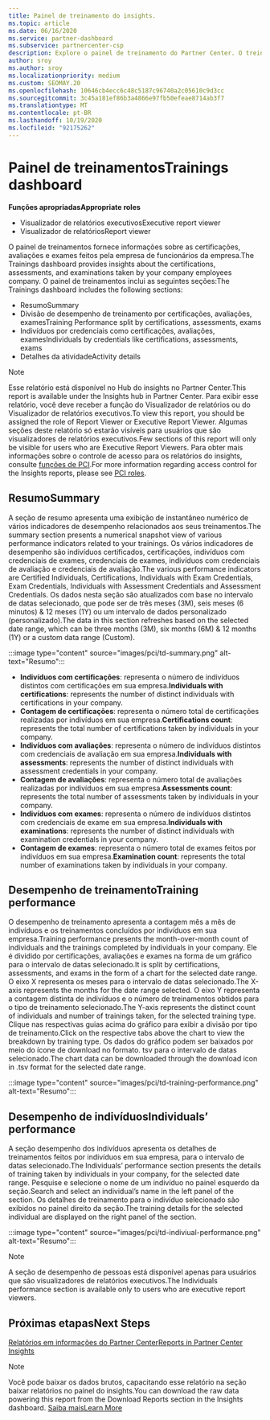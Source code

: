 ```yaml
---
title: Painel de treinamento do insights.
ms.topic: article
ms.date: 06/16/2020
ms.service: partner-dashboard
ms.subservice: partnercenter-csp
description: Explore o painel de treinamento do Partner Center. O treinamento é um dos relatórios disponíveis na área de informações de parceiros do Partner Center (PCI).
author: sroy
ms.author: sroy
ms.localizationpriority: medium
ms.custom: SEOMAY.20
ms.openlocfilehash: 10646cb4ecc6c48c5187c96740a2c05610c9d3cc
ms.sourcegitcommit: 3c45a181ef86b3a4866e97fb50efeae8714ab3f7
ms.translationtype: MT
ms.contentlocale: pt-BR
ms.lasthandoff: 10/19/2020
ms.locfileid: "92175262"
---
```

# <a name="trainings-dashboard"></a><span data-ttu-id="0cfc4-104">Painel de treinamentos</span><span class="sxs-lookup"><span data-stu-id="0cfc4-104">Trainings dashboard</span></span>

<span data-ttu-id="0cfc4-105">**Funções apropriadas**</span><span class="sxs-lookup"><span data-stu-id="0cfc4-105">**Appropriate roles**</span></span>
- <span data-ttu-id="0cfc4-106">Visualizador de relatórios executivos</span><span class="sxs-lookup"><span data-stu-id="0cfc4-106">Executive report viewer</span></span>
- <span data-ttu-id="0cfc4-107">Visualizador de relatórios</span><span class="sxs-lookup"><span data-stu-id="0cfc4-107">Report viewer</span></span>

<span data-ttu-id="0cfc4-108">O painel de treinamentos fornece informações sobre as certificações, avaliações e exames feitos pela empresa de funcionários da empresa.</span><span class="sxs-lookup"><span data-stu-id="0cfc4-108">The Trainings dashboard provides insights about the certifications, assessments, and examinations taken by your company employees company.</span></span> <span data-ttu-id="0cfc4-109">O painel de treinamentos inclui as seguintes seções:</span><span class="sxs-lookup"><span data-stu-id="0cfc4-109">The Trainings dashboard includes the following sections:</span></span>

- <span data-ttu-id="0cfc4-110">Resumo</span><span class="sxs-lookup"><span data-stu-id="0cfc4-110">Summary</span></span>
- <span data-ttu-id="0cfc4-111">Divisão de desempenho de treinamento por certificações, avaliações, exames</span><span class="sxs-lookup"><span data-stu-id="0cfc4-111">Training Performance split by certifications, assessments, exams</span></span>
- <span data-ttu-id="0cfc4-112">Indivíduos por credenciais como certificações, avaliações, exames</span><span class="sxs-lookup"><span data-stu-id="0cfc4-112">Individuals by credentials like certifications, assessments, exams</span></span>
- <span data-ttu-id="0cfc4-113">Detalhes da atividade</span><span class="sxs-lookup"><span data-stu-id="0cfc4-113">Activity details</span></span>

>[!NOTE] 
><span data-ttu-id="0cfc4-114">Esse relatório está disponível no Hub do insights no Partner Center.</span><span class="sxs-lookup"><span data-stu-id="0cfc4-114">This report is available under the Insights hub in Partner Center.</span></span> <span data-ttu-id="0cfc4-115">Para exibir esse relatório, você deve receber a função do Visualizador de relatórios ou do Visualizador de relatórios executivos.</span><span class="sxs-lookup"><span data-stu-id="0cfc4-115">To view this report, you should be assigned the role of Report Viewer or Executive Report Viewer.</span></span> <span data-ttu-id="0cfc4-116">Algumas seções deste relatório só estarão visíveis para usuários que são visualizadores de relatórios executivos.</span><span class="sxs-lookup"><span data-stu-id="0cfc4-116">Few sections of this report will only be visible for users who are Executive Report Viewers.</span></span> <span data-ttu-id="0cfc4-117">Para obter mais informações sobre o controle de acesso para os relatórios do insights, consulte [funções de PCI](pci-roles.md).</span><span class="sxs-lookup"><span data-stu-id="0cfc4-117">For more information regarding access control for the Insights reports, please see [PCI roles](pci-roles.md).</span></span>

## <a name="summary"></a><span data-ttu-id="0cfc4-118">Resumo</span><span class="sxs-lookup"><span data-stu-id="0cfc4-118">Summary</span></span>

<span data-ttu-id="0cfc4-119">A seção de resumo apresenta uma exibição de instantâneo numérico de vários indicadores de desempenho relacionados aos seus treinamentos.</span><span class="sxs-lookup"><span data-stu-id="0cfc4-119">The summary section presents a numerical snapshot view of various performance indicators related to your trainings.</span></span> <span data-ttu-id="0cfc4-120">Os vários indicadores de desempenho são indivíduos certificados, certificações, indivíduos com credenciais de exames, credenciais de exames, indivíduos com credenciais de avaliação e credenciais de avaliação.</span><span class="sxs-lookup"><span data-stu-id="0cfc4-120">The various performance indicators are Certified Individuals, Certifications, Individuals with Exam Credentials, Exam Credentials, Individuals with Assessment Credentials and Assessment Credentials.</span></span> <span data-ttu-id="0cfc4-121">Os dados nesta seção são atualizados com base no intervalo de datas selecionado, que pode ser de três meses (3M), seis meses (6 minutos) & 12 meses (1Y) ou um intervalo de dados personalizado (personalizado).</span><span class="sxs-lookup"><span data-stu-id="0cfc4-121">The data in this section refreshes based on the selected date range, which can be three months (3M), six months (6M) & 12 months (1Y) or a custom data range (Custom).</span></span> 

:::image type="content" source="images/pci/td-summary.png" alt-text="Resumo":::

- <span data-ttu-id="0cfc4-123">**Indivíduos com certificações**: representa o número de indivíduos distintos com certificações em sua empresa.</span><span class="sxs-lookup"><span data-stu-id="0cfc4-123">**Individuals with certifications**: represents the number of distinct individuals with certifications in your company.</span></span>
- <span data-ttu-id="0cfc4-124">**Contagem de certificações**: representa o número total de certificações realizadas por indivíduos em sua empresa.</span><span class="sxs-lookup"><span data-stu-id="0cfc4-124">**Certifications count**: represents the total number of certifications taken by individuals in your company.</span></span>
- <span data-ttu-id="0cfc4-125">**Indivíduos com avaliações**: representa o número de indivíduos distintos com credenciais de avaliação em sua empresa.</span><span class="sxs-lookup"><span data-stu-id="0cfc4-125">**Individuals with assessments**: represents the number of distinct individuals with assessment credentials in your company.</span></span> 
- <span data-ttu-id="0cfc4-126">**Contagem de avaliações**: representa o número total de avaliações realizadas por indivíduos em sua empresa.</span><span class="sxs-lookup"><span data-stu-id="0cfc4-126">**Assessments count**: represents the total number of assessments taken by individuals in your company.</span></span>
- <span data-ttu-id="0cfc4-127">**Indivíduos com exames**: representa o número de indivíduos distintos com credenciais de exame em sua empresa.</span><span class="sxs-lookup"><span data-stu-id="0cfc4-127">**Individuals with examinations**: represents the number of distinct individuals with examination credentials in your company.</span></span> 
- <span data-ttu-id="0cfc4-128">**Contagem de exames**: representa o número total de exames feitos por indivíduos em sua empresa.</span><span class="sxs-lookup"><span data-stu-id="0cfc4-128">**Examination count**: represents the total number of examinations taken by individuals in your company.</span></span>

## <a name="training-performance"></a><span data-ttu-id="0cfc4-129">Desempenho de treinamento</span><span class="sxs-lookup"><span data-stu-id="0cfc4-129">Training performance</span></span>

<span data-ttu-id="0cfc4-130">O desempenho de treinamento apresenta a contagem mês a mês de indivíduos e os treinamentos concluídos por indivíduos em sua empresa.</span><span class="sxs-lookup"><span data-stu-id="0cfc4-130">Training performance presents the month-over-month count of individuals and the trainings completed by individuals in your company.</span></span> <span data-ttu-id="0cfc4-131">Ele é dividido por certificações, avaliações e exames na forma de um gráfico para o intervalo de datas selecionado.</span><span class="sxs-lookup"><span data-stu-id="0cfc4-131">It is split by certifications, assessments, and exams in the form of a chart for the selected date range.</span></span> <span data-ttu-id="0cfc4-132">O eixo X representa os meses para o intervalo de datas selecionado.</span><span class="sxs-lookup"><span data-stu-id="0cfc4-132">The X-axis represents the months for the date range selected.</span></span> <span data-ttu-id="0cfc4-133">O eixo Y representa a contagem distinta de indivíduos e o número de treinamentos obtidos para o tipo de treinamento selecionado.</span><span class="sxs-lookup"><span data-stu-id="0cfc4-133">The Y-axis represents the distinct count of individuals and number of trainings taken, for the selected training type.</span></span> <span data-ttu-id="0cfc4-134">Clique nas respectivas guias acima do gráfico para exibir a divisão por tipo de treinamento.</span><span class="sxs-lookup"><span data-stu-id="0cfc4-134">Click on the respective tabs above the chart to view the breakdown by training type.</span></span> <span data-ttu-id="0cfc4-135">Os dados do gráfico podem ser baixados por meio do ícone de download no formato. tsv para o intervalo de datas selecionado.</span><span class="sxs-lookup"><span data-stu-id="0cfc4-135">The chart data can be downloaded through the download icon in .tsv format for the selected date range.</span></span>

:::image type="content" source="images/pci/td-training-performance.png" alt-text="Resumo":::

## <a name="individuals-performance"></a><span data-ttu-id="0cfc4-137">Desempenho de indivíduos</span><span class="sxs-lookup"><span data-stu-id="0cfc4-137">Individuals’ performance</span></span>

<span data-ttu-id="0cfc4-138">A seção desempenho dos indivíduos apresenta os detalhes de treinamentos feitos por indivíduos em sua empresa, para o intervalo de datas selecionado.</span><span class="sxs-lookup"><span data-stu-id="0cfc4-138">The Individuals’ performance section presents the details of training taken by individuals in your company, for the selected date range.</span></span> <span data-ttu-id="0cfc4-139">Pesquise e selecione o nome de um indivíduo no painel esquerdo da seção.</span><span class="sxs-lookup"><span data-stu-id="0cfc4-139">Search and select an individual’s name in the left panel of the section.</span></span> <span data-ttu-id="0cfc4-140">Os detalhes de treinamento para o indivíduo selecionado são exibidos no painel direito da seção.</span><span class="sxs-lookup"><span data-stu-id="0cfc4-140">The training details for the selected individual are displayed on the right panel of the section.</span></span>

:::image type="content" source="images/pci/td-indiviual-performance.png" alt-text="Resumo":::

>[!NOTE] 
> <span data-ttu-id="0cfc4-142">A seção de desempenho de pessoas está disponível apenas para usuários que são visualizadores de relatórios executivos.</span><span class="sxs-lookup"><span data-stu-id="0cfc4-142">The Individuals performance section is available only to users who are executive report viewers.</span></span> 

## <a name="next-steps"></a><span data-ttu-id="0cfc4-143">Próximas etapas</span><span class="sxs-lookup"><span data-stu-id="0cfc4-143">Next Steps</span></span>

[<span data-ttu-id="0cfc4-144">Relatórios em informações do Partner Center</span><span class="sxs-lookup"><span data-stu-id="0cfc4-144">Reports in Partner Center Insights</span></span>](partner-center-insights.md)

>[!NOTE] 
> <span data-ttu-id="0cfc4-145">Você pode baixar os dados brutos, capacitando esse relatório na seção baixar relatórios no painel do insights.</span><span class="sxs-lookup"><span data-stu-id="0cfc4-145">You can download the raw data powering this report from the Download Reports section in the Insights dashboard.</span></span> [<span data-ttu-id="0cfc4-146">Saiba mais</span><span class="sxs-lookup"><span data-stu-id="0cfc4-146">Learn More</span></span>](pci-download-reports.md)